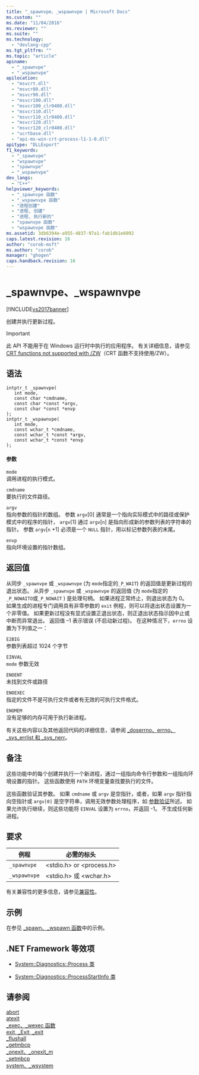 ```yaml
---
title: "_spawnvpe、_wspawnvpe | Microsoft Docs"
ms.custom: ""
ms.date: "11/04/2016"
ms.reviewer: ""
ms.suite: ""
ms.technology: 
  - "devlang-cpp"
ms.tgt_pltfrm: ""
ms.topic: "article"
apiname: 
  - "_spawnvpe"
  - "_wspawnvpe"
apilocation: 
  - "msvcrt.dll"
  - "msvcr80.dll"
  - "msvcr90.dll"
  - "msvcr100.dll"
  - "msvcr100_clr0400.dll"
  - "msvcr110.dll"
  - "msvcr110_clr0400.dll"
  - "msvcr120.dll"
  - "msvcr120_clr0400.dll"
  - "ucrtbase.dll"
  - "api-ms-win-crt-process-l1-1-0.dll"
apitype: "DLLExport"
f1_keywords: 
  - "_spawnvpe"
  - "wspawnvpe"
  - "spawnvpe"
  - "_wspawnvpe"
dev_langs: 
  - "C++"
helpviewer_keywords: 
  - "_spawnvpe 函数"
  - "_wspawnvpe 函数"
  - "进程创建"
  - "进程, 创建"
  - "进程, 执行新的"
  - "spawnvpe 函数"
  - "wspawnvpe 函数"
ms.assetid: 3db6394e-a955-4837-97a1-fab1db1e6092
caps.latest.revision: 16
author: "corob-msft"
ms.author: "corob"
manager: "ghogen"
caps.handback.revision: 16
---
```

# _spawnvpe、_wspawnvpe
[!INCLUDE[vs2017banner](../../assembler/inline/includes/vs2017banner.md)]

创建并执行更新过程。  
  
> [!IMPORTANT]
>  此 API 不能用于在 Windows 运行时中执行的应用程序。  有关详细信息，请参见 [CRT functions not supported with \/ZW](http://msdn.microsoft.com/library/windows/apps/jj606124.aspx)（CRT 函数不支持使用\/ZW）。  
  
## 语法  
  
```  
intptr_t _spawnvpe(  
   int mode,  
   const char *cmdname,  
   const char *const *argv,  
   const char *const *envp   
);  
intptr_t _wspawnvpe(  
   int mode,  
   const wchar_t *cmdname,  
   const wchar_t *const *argv,  
   const wchar_t *const *envp   
);  
```  
  
#### 参数  
 `mode`  
 调用进程的执行模式。  
  
 `cmdname`  
 要执行的文件路径。  
  
 `argv`  
 指向参数的指针的数组。  参数 `argv`\[0\] 通常是一个指向实际模式中的路径或保护模式中的程序的指针， `argv`\[1\] 通过 `argv`\[`n`\] 是指向形成新的参数列表的字符串的指针。  参数 `argv`\[`n` \+1\] 必须是一个 `NULL` 指针，用以标记参数列表的末尾。  
  
 `envp`  
 指向环境设置的指针数组。  
  
## 返回值  
 从同步 `_spawnvpe` 或 `_wspawnvpe` \(为 `mode`指定的`_P_WAIT`\) 的返回值是更新过程的退出状态。  从异步 `_spawnvpe` 或 `_wspawnvpe` 的返回值 \(为 `mode`指定的 `_P_NOWAITO`或`_P_NOWAIT` \) 是处理句柄。  如果进程正常终止，则退出状态为 0。  如果生成的进程专门调用具有非零参数的 `exit` 例程，则可以将退出状态设置为一个非零值。  如果更新过程没有显式设置正退出状态，则正退出状态指示因中止或中断而异常退出。  返回值 –1 表示错误 \(不启动新过程\)。  在这种情况下，`errno` 设置为下列值之一：  
  
 `E2BIG`  
 参数列表超过 1024 个字节  
  
 `EINVAL`  
 `mode` 参数无效  
  
 `ENOENT`  
 未找到文件或路径  
  
 `ENOEXEC`  
 指定的文件不是可执行文件或者有无效的可执行文件格式。  
  
 `ENOMEM`  
 没有足够的内存可用于执行新进程。  
  
 有关这些内容以及其他返回代码的详细信息，请参阅 [\_doserrno、errno、\_sys\_errlist 和 \_sys\_nerr](../../c-runtime-library/errno-doserrno-sys-errlist-and-sys-nerr.md)。  
  
## 备注  
 这些功能中的每个创建并执行一个新进程，通过一组指向命令行参数和一组指向环境设置的指针。  这些函数使用 `PATH` 环境变量查找要执行的文件。  
  
 这些函数验证其参数。  如果 `cmdname` 或 `argv` 是空指针，或者，如果 `argv` 指针指向空指针或 `argv[0]` 是空字符串，调用无效参数处理程序，如 [参数验证](../../c-runtime-library/parameter-validation.md)所述。  如果允许执行继续，则这些功能将 `EINVAL` 设置为 `errno`，并返回 \-1。  不生成任何新进程。  
  
## 要求  
  
|例程|必需的标头|  
|--------|-----------|  
|`_spawnvpe`|\<stdio.h\> or \<process.h\>|  
|`_wspawnvpe`|\<stdio.h\> 或 \<wchar.h\>|  
  
 有关兼容性的更多信息，请参见[兼容性](../../c-runtime-library/compatibility.md)。  
  
## 示例  
 在参见 [\_spawn、\_wspawn 函数](../../c-runtime-library/spawn-wspawn-functions.md)中的示例。  
  
## .NET Framework 等效项  
  
-   [System::Diagnostics::Process 类](https://msdn.microsoft.com/en-us/library/system.diagnostics.process.aspx)  
  
-   [System::Diagnostics::ProcessStartInfo 类](https://msdn.microsoft.com/en-us/library/system.diagnostics.processstartinfo.aspx)  
  
## 请参阅  
 [abort](../../c-runtime-library/reference/abort.md)   
 [atexit](../../c-runtime-library/reference/atexit.md)   
 [\_exec、\_wexec 函数](../../c-runtime-library/exec-wexec-functions.md)   
 [exit, \_Exit, \_exit](../../c-runtime-library/reference/exit-exit-exit.md)   
 [\_flushall](../../c-runtime-library/reference/flushall.md)   
 [\_getmbcp](../../c-runtime-library/reference/getmbcp.md)   
 [\_onexit、\_onexit\_m](../../c-runtime-library/reference/onexit-onexit-m.md)   
 [\_setmbcp](../../c-runtime-library/reference/setmbcp.md)   
 [system、\_wsystem](../../c-runtime-library/reference/system-wsystem.md)